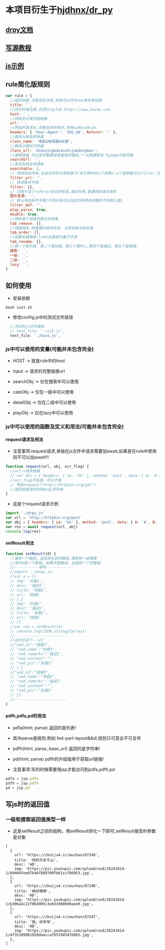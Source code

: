 # 本项目衍生于[hjdhnx/dr_py](https://github.com/hjdhnx/dr_py)

## [drpy文档](https://github.com/hjdhnx/dr_py/tree/main/doc)

## [写源教程](https://github.com/hjdhnx/dr_py/blob/main/doc/%E5%86%99%E6%BA%90%E6%95%99%E7%A8%8B.md)

## [js示例](https://github.com/hjdhnx/dr_py/tree/main/js)

## rule简化版规则

```javascript
var rule = {
  //规则标题,没有实际作用,但是可以作为cms类名称依据
  title: ``,
  //网页的域名根,包含http头如 https://www,baidu.com
  host: '',
  //网站的分类页面链接
  url: '',
  //网站的请求头,完整支持所有的,常带ua和cookies
  headers: { 'User-Agent': 'IOS_UA', Referer: '' },
  //静态分类名称拼接
  class_name: '电影&电视剧&动漫',
  //静态分类标识拼接
  class_url: 'dianying&dianshiju&dongman',
  //搜索链接 可以是完整路径或者相对路径,**代表搜索词 fypage代表页数
  searchUrl: '',
  //是否启用全局搜索
  searchable: 2,
  // 筛选网站传参,会自动传到分类链接下(本示例中的url参数)-url里参数为fyfilter,可参考蓝光影院.js
  filter_url: '',
  // 筛选条件字典
  filter: {},
  // 对图片加了referer验证的有效,海阔专用,普通规则请勿填写
  图片来源: '',
  // 默认筛选条件字典(不同分类可以指定同样筛选参数的不同默认值)
  filter_def: '',
  play_parse: true,
  double: true,
  //移除某个线路及相关的选集
  tab_remove: [],
  //线路顺序,按里面的顺序优先，没写的依次排后面
  tab_order: [],
  //线路名替换如:lzm3u8替换为量子资源
  tab_rename: {},
  //第一个是列表，第二个是标题，第三个是Pic,第四个是描述，第五个是链接，
  搜索: ``,
  一级: ``,
  二级: ``,
  lazy: ``,
}
```

## 如何使用

- 安装依赖

```
bash init.sh
```

- 修改config.js中的测试文件路径

```javascript
  //测试的js文件路径
  // test_file: './zj5.js',
  test_file: './base.js',
```

### js中可以使用的变量(可能并未包含完全)

- HOST -> 就是rule中的host
- input -> 请求的完整链接url

- searchObj -> 仅在搜索中可以使用
- cateObj -> 仅在一级中可以使用
- detailObj -> 仅在二级中可以使用
- playObj -> 仅在lazy中可以使用

### js中可以使用的函数及定义和用法(可能并未包含完全)

#### request请求及用法

- 注意事项:request请求,单独在js文件中请求需要加await,如果是在rule中使用则不可以加await!!!

```javascript
function request(url, obj, ocr_flag) {
  //url->请求链接
  // var obj = { headers: { ua: 'kk' }, method: 'post', data: { A: 'A', B: 'B' } }这是postjson请求的obj
  //ocr_flag不知道，可以不填
  // 例如request("http://httpbin.org/get")
  //返回的是请求到的body字符串
}
```

- 这是个request请求示例

```javascript
import './drpy.js'
var url = `http://httpbin.org/post`
var obj = { headers: { ua: 'kk' }, method: 'post', data: { A: 'A', B: 'B' } }
var res = await request(url, obj)
console.log(res)
```

#### setResult用法

```javascript
function setResult(d) {
  //接受一个数组，返回转化后的数组,搜索和一级需要
  //其中d是一个数组，如果不是数组，会返回一个空数组
  //-----------举例-------------
  //import './drpy.js'
  //var a = [{
  // img: '封面1',
  // desc: '描述1',
  // title: '标题1',
  // url: '链接1'
  // },{
  // img: '封面2',
  // desc: '描述2',
  // title: '标题2',
  // url: '链接2'
  // }]
  //var res = setResult(a)
  // console.log(JSON.stringify(res))
  //------------------------
  //会打印这个-->[{
  //"vod_id":"链接1",
  // "vod_name":"标题1",
  // "vod_remarks":"描述1",
  // "vod_content":"",
  // "vod_pic":"封面1"
  // },{
  //"vod_id":"链接2",
  // "vod_name":"标题2",
  // "vod_remarks":"描述2",
  // "vod_content":"",
  // "vod_pic":"封面2"
  // }]
  //------------------------
}
```

#### pdfh,pdfa,pd的用法

- pdfa(html, parse) 返回的是列表!
- 其中parse是规则,例如.fed-part-layout&&dl,规则只可意会不可言传
- pdfh(html, parse, base_url) 返回的是字符串!
- pd(html, parse) pdfh的升级版用于获取url链接!

- 注意事项:写的时候需要用jsp才能访问到pdfa,pdfh,pd

```javascript
pdfa = jsp.pdfa
pdfh = jsp.pdfh
pd = jsp.pd
```

## 写js时的返回值

### 一级和搜索返回值类型一样

- 这是setResult之前的结构，用setResult转化一下即可,setResult接受的参数是对象

```
[
  {
    url: 'https://zhuiju4.cc/wushan/87249',
    title: '你的万水千山',
    desc: 'HD',
    img: 'https://pic.youkupic.com/upload/vod/20241014-1/b9404fee07b46f809760fb61ccfb6953.jpg',
  },
  {
    url: 'https://zhuiju4.cc/wushan/87248',
    title: '峡谷情缘',
    desc: 'HD',
    img: 'https://pic.youkupic.com/upload/vod/20241014-1/b306a4c22f86d905c3e833d080d9aee9.jpg',
  },
  {
    url: 'https://zhuiju4.cc/wushan/87247',
    title: '我，何爷爷',
    desc: 'HD',
    img: 'https://pic.youkupic.com/upload/vod/20241014-1/4f35109981920daacca7657d45476865.jpg',
  },
]
```
